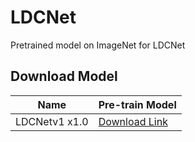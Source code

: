 # LDCNet
Pretrained model on ImageNet for LDCNet
## Download Model
|  Name   | Pre-train Model |
|  ----  | ----  |
| LDCNetv1 x1.0  | [Download Link](https://github.com/Zhangwt95/LDCNet/releases/download/v1.0/LDCNetv1_x1.0.pth.tar) |
